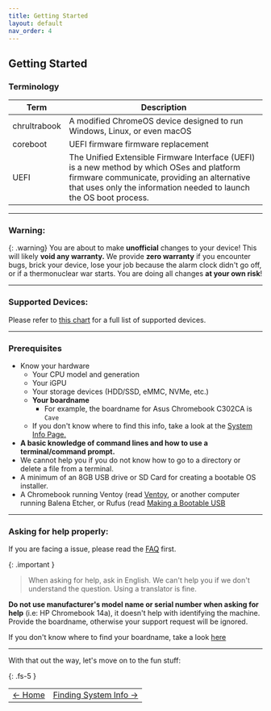 ```yaml
---
title: Getting Started
layout: default
nav_order: 4
---
```


## Getting Started

### Terminology 

| **Term** | **Description** |  
| - | - |
| chrultrabook | A modified ChromeOS device designed to run Windows, Linux, or even macOS |   
| coreboot     | UEFI firmware firmware replacement |  
| UEFI         | The Unified Extensible Firmware Interface (UEFI) is a new method by which OSes and platform firmware communicate, providing an alternative that uses only the information needed to launch the OS boot process. |  

-------------

### Warning:

{: .warning}
You are about to make **unofficial** changes to your device! This will likely **void any warranty.** We provide **zero warranty** if you encounter bugs, brick your device, lose your job because the alarm clock didn't go off, or if a thermonuclear war starts. You are doing all changes **at your own risk**!


-------------

### Supported Devices:

Please refer to [this chart](supported-devices.html) for a full list of supported devices.

-------------

### Prerequisites
* Know your hardware 
  * Your CPU model and generation
  * Your iGPU
  * Your storage devices (HDD/SSD, eMMC, NVMe, etc.)
  * **Your boardname**
       * For example, the boardname for Asus Chromebook C302CA is ```Cave```
  * If you don't know where to find this info, take a look at the [System Info Page.](system-info.html)
*  **A basic knowledge of command lines and how to use a terminal/command prompt.**
  * We cannot help you if you do not know how to go to a directory or delete a file from a terminal.
* A minimum of an 8GB USB drive or SD Card for creating a bootable OS installer.
* A Chromebook running Ventoy (read [Ventoy](ventoy.html), or another computer running Balena Etcher, or Rufus (read [Making a Bootable USB](bootableusb.html)

------

### Asking for help properly:
If you are facing a issue, please read the [FAQ](faq.html) first.

{: .important } 
> When asking for help, ask in English. We can't help you if we don't understand the question. Using a translator is fine.

**Do not use manufacturer's model name or serial number when asking for help** (i.e: HP Chromebook 14a), it doesn't help with identifying the machine. Provide the boardname, otherwise your support request will be ignored. 

If you don't know where to find your boardname, take a look [here](system-info.html)



--------------

With that out the way, let's move on to the fun stuff:

{: .fs-5 }


<table>
<tr>
<td class="navtable-l">
<a href="https://chrultrabook.github.io/docs/">← Home</a> 
</td>
<td class="navtable-r">
<a href="system-info.html">Finding System Info →</a> 
</td>
</tr>
</table>
